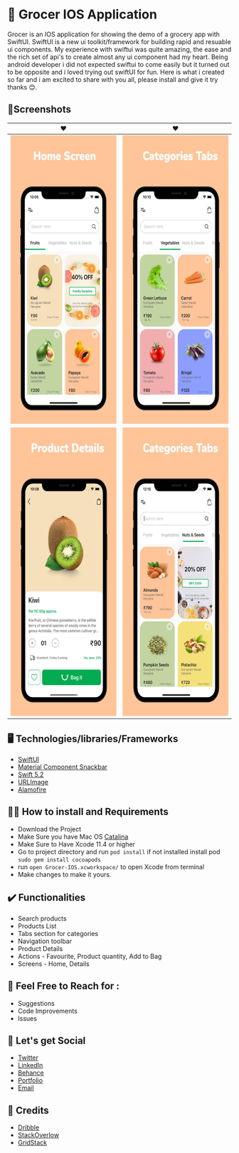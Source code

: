 # 🥑 Grocer IOS Application
Grocer is an IOS application for showing the demo of a grocery app with SwiftUI. SwiftUI is a new ui toolkit/framework for building rapid and resuable ui components. My experience with swiftui was quite amazing, the ease and the rich set of api's to create almost any ui component had my heart. Being android developer i did not expected swiftui to come easily but it turned out to be opposite and i loved trying out swiftUI for fun. Here is what i created so far and i am excited to share with you all, please install and give it try thanks 😊.  

## 📱Screenshots
♥️ | ♥️
------------ | -------------
<img src="https://raw.githubusercontent.com/worstkiller/grocer-ios/master/screenshots/Image%201.jpg" height="649" width="300">|<img src="https://raw.githubusercontent.com/worstkiller/grocer-ios/master/screenshots/Image%202.jpg" height="649" width="300">
<img src="https://raw.githubusercontent.com/worstkiller/grocer-ios/master/screenshots/Image%203.jpg" height="649" width="300">|<img src="https://raw.githubusercontent.com/worstkiller/grocer-ios/master/screenshots/Image%205.jpg" height="649" width="300">

## 🖥️ Technologies/libraries/Frameworks

- [SwiftUI](https://developer.apple.com/documentation/swiftui)
- [Material Component Snackbar](https://material.io/develop/ios/components/snackbars/)
- [Swift 5.2](https://docs.swift.org/swift-book/GuidedTour/GuidedTour.html)
- [URLImage](https://github.com/dmytro-anokhin/url-image)
- [Alamofire](https://alamofire.github.io/Alamofire/)

## 👩‍💻 How to install and Requirements
- Download the Project
- Make Sure you have Mac OS [Catalina](https://apps.apple.com/in/app/macos-catalina/id1466841314?l=en-in&mt=12)
- Make Sure to Have Xcode 11.4 or higher
- Go to project directory and run ```pod install``` if not installed install pod ``` sudo gem install cocoapods```
- run ```open Grocer-IOS.xcworkspace/``` to open Xcode from terminal
- Make changes to make it yours.


## ✔️ Functionalities
* Search products
* Products List
* Tabs section for categories
* Navigation toolbar
* Product Details
* Actions - Favourite, Product quantity, Add to Bag 
* Screens - Home, Details

## 💁 Feel Free to Reach for :
 * Suggestions
 * Code Improvements
 * Issues

## 🤝 Let's get Social
 * [Twitter](https://twitter.com/vikaskum09)
 * [LinkedIn](https://www.linkedin.com/in/vikaskumar09/)
 * [Behance](https://www.behance.net/vikaskum)
 * [Portfolio](https://vikas.dev)
 * [Email](mailto:contactvikasrajput@gmail.com)

## 🙏 Credits
- [Dribble](https://dribbble.com/shots/8369400-Groceries-Shopping-Mobile-App)
- [StackOverlow](https://stackoverflow.com/a/59171234/4517450)
- [GridStack](https://github.com/pietropizzi/GridStack)

